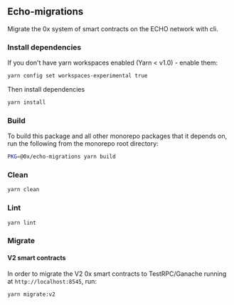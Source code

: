 ## Echo-migrations

Migrate the 0x system of smart contracts on the ECHO network with cli.

### Install dependencies

If you don't have yarn workspaces enabled (Yarn < v1.0) - enable them:

```bash
yarn config set workspaces-experimental true
```

Then install dependencies

```bash
yarn install
```

### Build

To build this package and all other monorepo packages that it depends on, run the following from the monorepo root directory:

```bash
PKG=@0x/echo-migrations yarn build
```

### Clean

```bash
yarn clean
```

### Lint

```bash
yarn lint
```

### Migrate

#### V2 smart contracts

In order to migrate the V2 0x smart contracts to TestRPC/Ganache running at `http://localhost:8545`, run:

```bash
yarn migrate:v2
```
